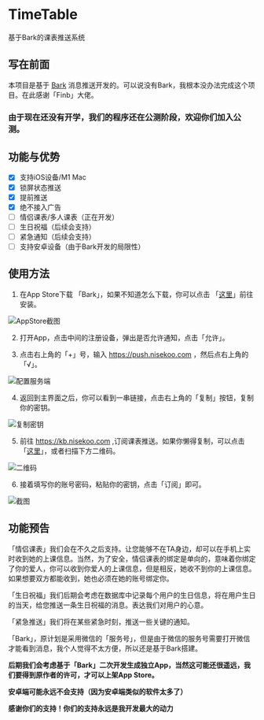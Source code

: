 # TimeTable
基于Bark的课表推送系统

## 写在前面

本项目是基于 [Bark](https://github.com/missuo/bark) 消息推送开发的。可以说没有Bark，我根本没办法完成这个项目。在此感谢「Finb」大佬。

### 由于现在还没有开学，我们的程序还在公测阶段，欢迎你们加入公测。

## 功能与优势

- [x] 支持iOS设备/M1 Mac
- [x] 锁屏状态推送
- [x] 提前推送
- [x] 绝不接入广告
- [ ] 情侣课表/多人课表（正在开发）
- [ ] 生日祝福（后续会支持）
- [ ] 紧急通知（后续会支持）
- [ ] 支持安卓设备（由于Bark开发的局限性）

## 使用方法

1. 在App Store下载 「Bark」，如果不知道怎么下载，你可以点击 「[这里](https://itunes.apple.com/cn/app/bark-customed-notifications/id1403753865)」前往安装。

![AppStore截图](https://telegraph.work/file/f4be6979af9494d12abbd.png)

2. 打开App，点击中间的注册设备，弹出是否允许通知，点击「允许」。 

3. 点击右上角的「+」号，输入 https://push.nisekoo.com ，然后点右上角的「√」。

![配置服务端](https://telegraph.work/file/5bcac8dee0860254af84e.png)

4. 返回到主界面之后，你可以看到一串链接，点击右上角的「复制」按钮，复制你的密钥。

![复制密钥](https://telegraph.work/file/bcf71b71e12e5897eee4f.jpg)

5. 前往 https://kb.nisekoo.com ,订阅课表推送。如果你懒得复制，可以点击「[这里](https://kb.nisekoo.com)」，或者扫描下方二维码。

![二维码](https://telegraph.work/file/362cc1c46226fcdd4e631.png)

6. 接着填写你的账号密码，粘贴你的密钥，点击「订阅」即可。

![截图](https://telegraph.work/file/3500b0192109b097be5e2.png)

## 功能预告

「情侣课表」我们会在不久之后支持。让您能够不在TA身边，却可以在手机上实时收到她的上课信息。当然，为了安全，情侣课表的绑定是单向的，意味着你绑定了你的爱人，你可以收到你爱人的上课信息，但是相反，她收不到你的上课信息。如果想要双方都能收到，她也必须在她的账号绑定你。

「生日祝福」我们后期会考虑在数据库中记录每个用户的生日信息，将在用户生日的当天，给您推送一条生日祝福的消息。表达我们对用户的心意。

「紧急推送」我们将在某些紧急时刻，推送一些关键的通知。

「Bark」，原计划是采用微信的「服务号」，但是由于微信的服务号需要打开微信才能看到消息，我个人觉得不太方便，所以还是基于Bark搭建。

**后期我们会考虑基于「Bark」二次开发生成独立App，当然这可能还很遥远，我们要得到原作者的许可，才可以上架App Store。**

**安卓端可能永远不会支持（因为安卓端类似的软件太多了）**

**感谢你们的支持！你们的支持永远是我开发最大的动力**







